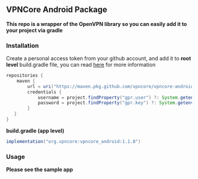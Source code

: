 ## VPNCore Android Package
**This repo is a wrapper of the OpenVPN library so you can easily add it to your project via gradle**

### Installation
Create a personal access token from your github account, and add it to **root level** build.gradle file, you can read [here](https://docs.github.com/en/packages/working-with-a-github-packages-registry/working-with-the-gradle-registry#using-a-published-package) for more information
```groovy
repositories {
    maven {
        url = uri("https://maven.pkg.github.com/vpncore/vpncore-android")
        credentials {
            username = project.findProperty("gpr.user") ?: System.getenv("USERNAME")
            password = project.findProperty("gpr.key") ?: System.getenv("TOKEN")
        }
   }
}
```

**build.gradle (app level)**
```groovy
implementation("org.vpncore:vpncore_android:1.1.0")
```

### Usage
**Please see the sample app**